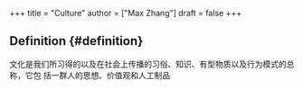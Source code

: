 +++
title = "Culture"
author = ["Max Zhang"]
draft = false
+++

## Definition {#definition}

文化是我们所习得的以及在社会上传播的习俗、知识、有型物质以及行为模式的总称，它包
括一群人的思想、价值观和人工制品